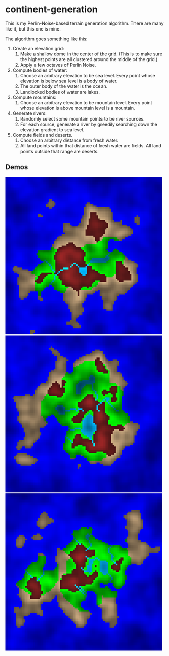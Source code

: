 # continent-generation
This is my Perlin-Noise-based terrain generation algorithm. There are many like it, but this one is mine.

The algorithm goes something like this:
1. Create an elevation grid:
    1. Make a shallow dome in the center of the grid. (This is to make sure the highest points are all clustered around the middle of the grid.)
    2. Apply a few octaves of Perlin Noise.
2. Compute bodies of water:
    1. Choose an arbitrary elevation to be sea level. Every point whose elevation is below sea level is a body of water.
    2. The outer body of the water is the ocean.
    3. Landlocked bodies of water are lakes.
3. Compute mountains:
    1. Choose an arbitrary elevation to be mountain level. Every point whose elevation is above mountain level is a mountain.
4. Generate rivers:
    1. Randomly select some mountain points to be river sources.
    2. For each source, generate a river by greedily searching down the elevation gradient to sea level.
5. Compute fields and deserts.
    1. Choose an arbitrary distance from fresh water.
    2. All land points within that distance of fresh water are fields. All land points outside that range are deserts.

## Demos
![demo1](./demo/demo1.png "Demo 1")
![demo1](./demo/demo2.png "Demo 2")
![demo1](./demo/demo3.png "Demo 3")
